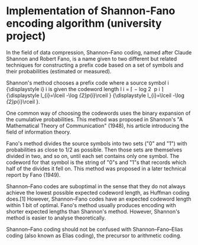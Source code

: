 # Implementation of Shannon-Fano encoding algorithm (university project)

In the field of data compression, Shannon–Fano coding, named after Claude Shannon 
and Robert Fano, is a name given to two different but related techniques for constructing 
a prefix code based on a set of symbols and their probabilities (estimated or measured).

Shannon's method chooses a prefix code where a source symbol i {\displaystyle i} i is given 
the codeword length l i = ⌈ − log 2 ⁡ p i ⌉ {\displaystyle l_{i}=\lceil -\log _{2}p_{i}\rceil } 
{\displaystyle l_{i}=\lceil -\log _{2}p_{i}\rceil }. 

One common way of choosing the codewords uses the binary expansion of the cumulative probabilities. 
This method was proposed in Shannon's "A Mathematical Theory of Communication" (1948), his article 
introducing the field of information theory.

Fano's method divides the source symbols into two sets ("0" and "1") with probabilities 
as close to 1/2 as possible. Then those sets are themselves divided in two, and so on, 
until each set contains only one symbol. The codeword for that symbol is the string of "0"s 
and "1"s that records which half of the divides it fell on. This method was proposed in a 
later technical report by Fano (1949).

Shannon–Fano codes are suboptimal in the sense that they do not always achieve the lowest 
possible expected codeword length, as Huffman coding does.[1] However, Shannon–Fano codes 
have an expected codeword length within 1 bit of optimal. Fano's method usually produces 
encoding with shorter expected lengths than Shannon's method. However, Shannon's method is 
easier to analyse theoretically.

Shannon–Fano coding should not be confused with Shannon–Fano–Elias coding (also known as Elias coding), 
the precursor to arithmetic coding. 
